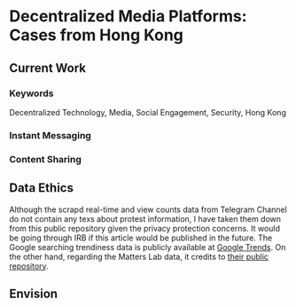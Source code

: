 # Decentralized Media Platforms: Cases from Hong Kong



## Current Work

### Keywords
Decentralized Technology, Media, Social Engagement, Security, Hong Kong

### Instant Messaging

### Content Sharing


## Data Ethics

Although the scrapd real-time and view counts data from Telegram Channel do not contain any texs about protest information, I have taken them down from this public repository given the privacy protection concerns. It would be going through IRB if this article would be published in the future. The Google searching trendiness data is publicly available at [Google Trends](https://trends.google.com). On the other hand, regarding the Matters Lab data, it credits to [their public repository](https://github.com/Terminus2049/matters-metadata).

## Envision


